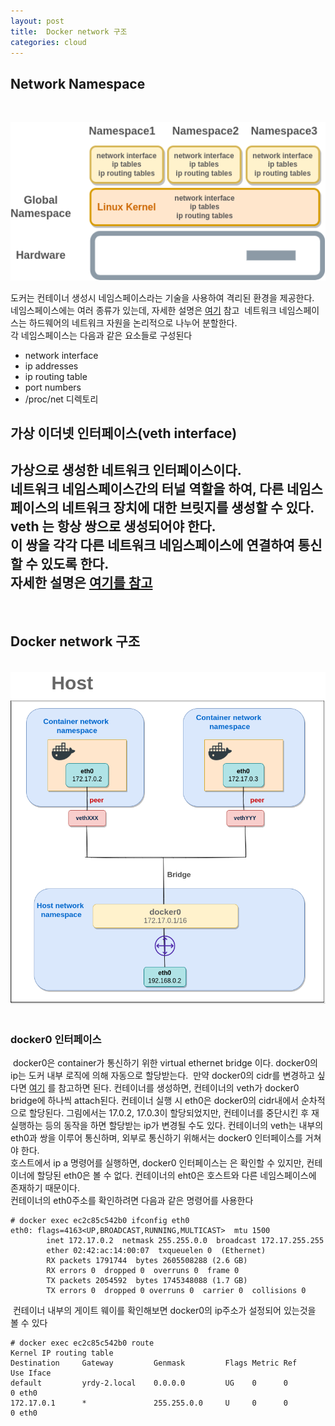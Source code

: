 ```yaml
---
layout: post
title:  Docker network 구조
categories: cloud
---
```



## Network Namespace
​


![namespace](/assets/img/networknamespace.drawio.png)

도커는 컨테이너 생성시 네임스페이스라는 기술을 사용하여 격리된 환경을 제공한다.  
네임스페이스에는 여러 종류가 있는데, 자세한 설명은 
[여기](https://bluese05.tistory.com/11) 참고
​
네트워크 네임스페이스는 하드웨어의 네트워크 자원을 논리적으로 나누어 분할한다.  
각 네임스페이스는 다음과 같은 요소들로 구성된다
​
-   network interface
-   ip addresses
-   ip routing table
-   port numbers
-   /proc/net 디렉토리
​
## 가상 이더넷 인터페이스(veth interface)
​
가상으로 생성한 네트워크 인터페이스이다.  
네트워크 네임스페이스간의 터널 역할을 하여, 다른 네임스페이스의 네트워크 장치에 대한 브릿지를 생성할 수 있다.  
veth 는 항상 쌍으로 생성되어야 한다.  
이 쌍을 각각 다른 네트워크 네임스페이스에 연결하여 통신할 수 있도록 한다.  
자세한 설명은 [여기를 참고](https://man7.org/linux/man-pages/man4/veth.4.html)
​
---
​
## Docker network 구조
​
![docker](/assets/img/docker.drawio%20(2).png)
​
### docker0 인터페이스
​
docker0은 container가 통신하기 위한 virtual ethernet bridge 이다.
​
docker0의 ip는 도커 내부 로직에 의해 자동으로 할당받는다.
​
만약 docker0의 cidr를 변경하고 싶다면 [여기](https://bluese05.tistory.com/16) 를 참고하면 된다.
​
컨테이너를 생성하면, 컨테이너의 veth가 docker0 bridge에 하나씩 attach된다. 컨테이너 실행 시 eth0은 docker0의 cidr내에서 순차적으로 할당된다. 그림에서는 17.0.2, 17.0.3이 할당되었지만, 컨테이너를 중단시킨 후 재실행하는 등의 동작을 하면 할당받는 ip가 변경될 수도 있다.
​
컨테이너의 veth는 내부의 eth0과 쌍을 이루어 통신하며, 외부로 통신하기 위해서는 docker0 인터페이스를 거쳐야 한다.  
호스트에서 ip a 명령어를 실행하면, docker0 인터페이스는 은 확인할 수 있지만, 컨테이너에 할당된 eth0은 볼 수 없다. 컨테이너의 eht0은 호스트와 다른 네임스페이스에 존재하기 때문이다.  
컨테이너의 eth0주소를 확인하려면 다음과 같은 명령어를 사용한다
​
```
# docker exec ec2c85c542b0 ifconfig eth0
eth0: flags=4163<UP,BROADCAST,RUNNING,MULTICAST>  mtu 1500
        inet 172.17.0.2  netmask 255.255.0.0  broadcast 172.17.255.255
        ether 02:42:ac:14:00:07  txqueuelen 0  (Ethernet)
        RX packets 1791744  bytes 2605508288 (2.6 GB)
        RX errors 0  dropped 0  overruns 0  frame 0
        TX packets 2054592  bytes 1745348088 (1.7 GB)
        TX errors 0  dropped 0 overruns 0  carrier 0  collisions 0
```
​
컨테이너 내부의 게이트 웨이를 확인해보면 docker0의 ip주소가 설정되어 있는것을 볼 수 있다
​
```
# docker exec ec2c85c542b0 route
Kernel IP routing table
Destination     Gateway         Genmask         Flags Metric Ref    Use Iface
default         yrdy-2.local    0.0.0.0         UG    0      0        0 eth0
172.17.0.1      *               255.255.0.0     U     0      0        0 eth0
```
